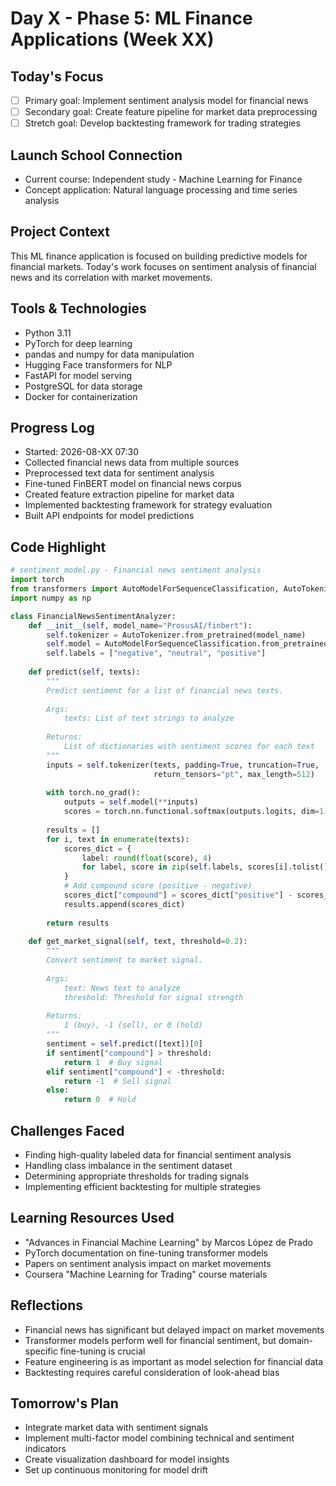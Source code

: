 # Day X - Phase 5: ML Finance Applications (Week XX)

## Today's Focus
- [ ] Primary goal: Implement sentiment analysis model for financial news
- [ ] Secondary goal: Create feature pipeline for market data preprocessing
- [ ] Stretch goal: Develop backtesting framework for trading strategies

## Launch School Connection
- Current course: Independent study - Machine Learning for Finance
- Concept application: Natural language processing and time series analysis

## Project Context
This ML finance application is focused on building predictive models for financial markets. Today's work focuses on sentiment analysis of financial news and its correlation with market movements.

## Tools & Technologies
- Python 3.11
- PyTorch for deep learning
- pandas and numpy for data manipulation
- Hugging Face transformers for NLP
- FastAPI for model serving
- PostgreSQL for data storage
- Docker for containerization

## Progress Log
- Started: 2026-08-XX 07:30
- Collected financial news data from multiple sources
- Preprocessed text data for sentiment analysis
- Fine-tuned FinBERT model on financial news corpus
- Created feature extraction pipeline for market data
- Implemented backtesting framework for strategy evaluation
- Built API endpoints for model predictions

## Code Highlight
```python
# sentiment_model.py - Financial news sentiment analysis
import torch
from transformers import AutoModelForSequenceClassification, AutoTokenizer
import numpy as np

class FinancialNewsSentimentAnalyzer:
    def __init__(self, model_name="ProsusAI/finbert"):
        self.tokenizer = AutoTokenizer.from_pretrained(model_name)
        self.model = AutoModelForSequenceClassification.from_pretrained(model_name)
        self.labels = ["negative", "neutral", "positive"]
        
    def predict(self, texts):
        """
        Predict sentiment for a list of financial news texts.
        
        Args:
            texts: List of text strings to analyze
            
        Returns:
            List of dictionaries with sentiment scores for each text
        """
        inputs = self.tokenizer(texts, padding=True, truncation=True, 
                                return_tensors="pt", max_length=512)
        
        with torch.no_grad():
            outputs = self.model(**inputs)
            scores = torch.nn.functional.softmax(outputs.logits, dim=1)
            
        results = []
        for i, text in enumerate(texts):
            scores_dict = {
                label: round(float(score), 4) 
                for label, score in zip(self.labels, scores[i].tolist())
            }
            # Add compound score (positive - negative)
            scores_dict["compound"] = scores_dict["positive"] - scores_dict["negative"]
            results.append(scores_dict)
            
        return results
    
    def get_market_signal(self, text, threshold=0.2):
        """
        Convert sentiment to market signal.
        
        Args:
            text: News text to analyze
            threshold: Threshold for signal strength
            
        Returns:
            1 (buy), -1 (sell), or 0 (hold)
        """
        sentiment = self.predict([text])[0]
        if sentiment["compound"] > threshold:
            return 1  # Buy signal
        elif sentiment["compound"] < -threshold:
            return -1  # Sell signal
        else:
            return 0  # Hold
```

## Challenges Faced
- Finding high-quality labeled data for financial sentiment analysis
- Handling class imbalance in the sentiment dataset
- Determining appropriate thresholds for trading signals
- Implementing efficient backtesting for multiple strategies

## Learning Resources Used
- "Advances in Financial Machine Learning" by Marcos López de Prado
- PyTorch documentation on fine-tuning transformer models
- Papers on sentiment analysis impact on market movements
- Coursera "Machine Learning for Trading" course materials

## Reflections
- Financial news has significant but delayed impact on market movements
- Transformer models perform well for financial sentiment, but domain-specific fine-tuning is crucial
- Feature engineering is as important as model selection for financial data
- Backtesting requires careful consideration of look-ahead bias

## Tomorrow's Plan
- Integrate market data with sentiment signals
- Implement multi-factor model combining technical and sentiment indicators
- Create visualization dashboard for model insights
- Set up continuous monitoring for model drift
